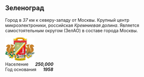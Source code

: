 <!--2021-10-17 15:29:11-->
## Зеленоград
Город в *37* км к северу-западу от Москвы. Крупный центр микроэлектроники, российская *Кремниевая долина*.
Является самостоятельным округом (ЗелАО) в составе города Москвы.

<img src="./zelenograd.svg" width="96px"><br>
Население &emsp; ***250,000*** &emsp;<br>
Год&nbsp;основания &emsp; ***1958***
